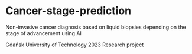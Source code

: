 # Cancer-stage-prediction
Non-invasive cancer diagnosis based on liquid biopsies depending on the stage of advancement using AI

Gdańsk University of Technology 2023
Research project

